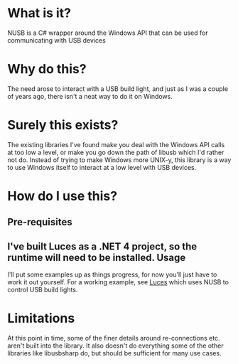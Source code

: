 What is it?
===========
NUSB is a C# wrapper around the Windows API that can be used for communicating with USB devices

Why do this?
============
The need arose to interact with a USB build light, and just as I was a couple of years ago, there isn't a neat way to do it on Windows.  

Surely this exists?
===================
The existing libraries I've found make you deal with the Windows API calls at too low a level, or make you go down the path of libusb which I'd rather not do.  Instead of trying to make Windows more UNIX-y, this library is a way to use Windows itself to interact at a low level with USB devices.

How do I use this?
==================
Pre-requisites
--------------
I've built Luces as a .NET 4 project, so the runtime will need to be installed.
Usage
-----
I'll put some examples up as things progress, for now you'll just have to work it out yourself.  For a working example, see [Luces](https://github.com/thenathanjones/luces) which uses NUSB to control USB build lights.

Limitations
===========
At this point in time, some of the finer details around re-connections etc. aren't built into the library.  It also doesn't do everything some of the other libraries like libusbsharp do, but should be sufficient for many use cases.